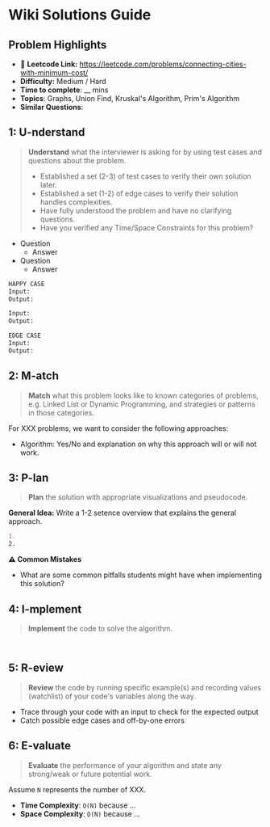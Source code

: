 # Wiki Solutions Guide

## Problem Highlights

* 🔗 **Leetcode Link:** <https://leetcode.com/problems/connecting-cities-with-minimum-cost/>
* **Difficulty:** Medium / Hard
* **Time to complete**: __ mins
* **Topics**: Graphs, Union Find, Kruskal's Algorithm, Prim's Algorithm
* **Similar Questions**: 
    
## 1: U-nderstand
 
> **Understand** what the interviewer is asking for by using test cases and questions about the problem.
> 
> - Established a set (2-3) of test cases to verify their own solution later.
> - Established a set (1-2) of edge cases to verify their solution handles complexities.
> - Have fully understood the problem and have no clarifying questions.
> - Have you verified any Time/Space Constraints for this problem?

- Question
  - Answer
- Question
  - Answer 
   
```markdown
HAPPY CASE
Input:
Output:

Input:
Output:

EDGE CASE
Input:
Output:
```   
    
## 2: M-atch

<!-- See https://docs.google.com/document/d/1hYT1hoOJ6pFIt8A5q-PIZmYP7pB4WqlzyUJgFx9x2mY/edit#heading=h.ya2de4n4zsds for list of algorithms based on question type-->

> **Match** what this problem looks like to known categories of problems, e.g. Linked List or Dynamic Programming, and strategies or patterns in those categories.

For XXX problems, we want to consider the following approaches:

* Algorithm: Yes/No and explanation on why this approach will or will not work.


## 3: P-lan

> **Plan** the solution with appropriate visualizations and pseudocode.

**General Idea:** Write a 1-2 setence overview that explains the general approach.

```markdown
1. 
2.
```

**⚠️ Common Mistakes**

* What are some common pitfalls students might have when implementing this solution?

## 4: I-mplement

> **Implement** the code to solve the algorithm.

```python

```
```java

```
    
## 5: R-eview

> **Review** the code by running specific example(s) and recording values (watchlist) of your code's variables along the way.

- Trace through your code with an input to check for the expected output
- Catch possible edge cases and off-by-one errors

## 6: E-valuate

> **Evaluate** the performance of your algorithm and state any strong/weak or future potential work.

Assume `N` represents the number of XXX.

* **Time Complexity**: `O(N)` because ...
* **Space Complexity**: `O(N)` because ...